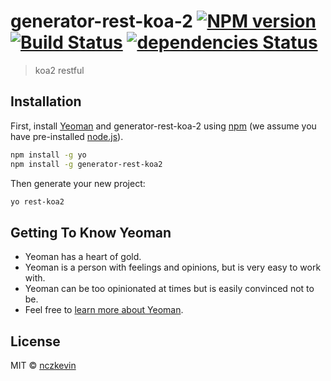 # generator-rest-koa-2 [![NPM version][npm-image]][npm-url] [![Build Status][travis-image]][travis-url] [![dependencies Status](https://david-dm.org/nczkevin/generator-rest-koa2/status.svg)](https://david-dm.org/nczkevin/generator-rest-koa2)
> koa2 restful

## Installation

First, install [Yeoman](http://yeoman.io) and generator-rest-koa-2 using [npm](https://www.npmjs.com/) (we assume you have pre-installed [node.js](https://nodejs.org/)).

```bash
npm install -g yo
npm install -g generator-rest-koa2
```

Then generate your new project:

```bash
yo rest-koa2
```

## Getting To Know Yeoman

 * Yeoman has a heart of gold.
 * Yeoman is a person with feelings and opinions, but is very easy to work with.
 * Yeoman can be too opinionated at times but is easily convinced not to be.
 * Feel free to [learn more about Yeoman](http://yeoman.io/).

## License

MIT © [nczkevin](nczkevin.com)


[npm-image]: https://badge.fury.io/js/generator-rest-koa2.svg
[npm-url]: https://www.npmjs.com/package/generator-rest-koa2
[travis-image]: https://travis-ci.org/nczkevin/generator-rest-koa2.svg?branch=master
[travis-url]: https://travis-ci.org/nczkevin/generator-rest-koa2

